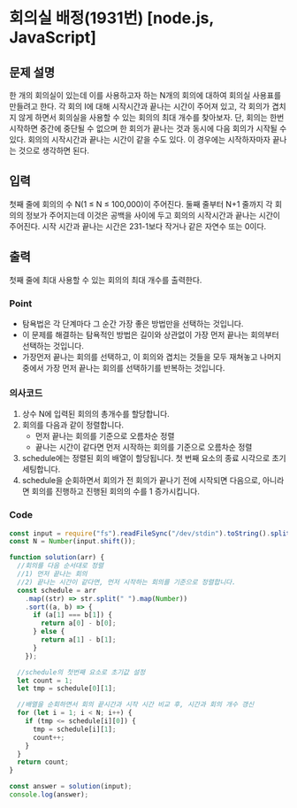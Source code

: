 # 회의실 배정(1931번) [node.js, JavaScript]

## 문제 설명

한 개의 회의실이 있는데 이를 사용하고자 하는 N개의 회의에 대하여 회의실 사용표를 만들려고 한다. 각 회의 I에 대해 시작시간과 끝나는 시간이 주어져 있고, 각 회의가 겹치지 않게 하면서 회의실을 사용할 수 있는 회의의 최대 개수를 찾아보자. 단, 회의는 한번 시작하면 중간에 중단될 수 없으며 한 회의가 끝나는 것과 동시에 다음 회의가 시작될 수 있다. 회의의 시작시간과 끝나는 시간이 같을 수도 있다. 이 경우에는 시작하자마자 끝나는 것으로 생각하면 된다.

## 입력

첫째 줄에 회의의 수 N(1 ≤ N ≤ 100,000)이 주어진다. 둘째 줄부터 N+1 줄까지 각 회의의 정보가 주어지는데 이것은 공백을 사이에 두고 회의의 시작시간과 끝나는 시간이 주어진다. 시작 시간과 끝나는 시간은 231-1보다 작거나 같은 자연수 또는 0이다.

## 출력

첫째 줄에 최대 사용할 수 있는 회의의 최대 개수를 출력한다.

### Point

- 탐욕법은 각 단계마다 그 순간 가장 좋은 방법만을 선택하는 것입니다.
- 이 문제를 해결하는 탐욕적인 방법은 길이와 상관없이 가장 먼저 끝나는 회의부터 선택하는 것입니다.
- 가장먼저 끝나는 회의를 선택하고, 이 회의와 겹치는 것들을 모두 재쳐놓고 나머지 중에서 가장 먼저 끝나는 회의를 선택하기를 반복하는 것입니다.

### 의사코드

1. 상수 N에 입력된 회의의 총개수를 할당합니다.
2. 회의를 다음과 같이 정렬합니다.
   - 먼저 끝나는 회의를 기준으로 오름차순 정렬
   - 끝나는 시간이 같다면 먼저 시작하는 회의를 기준으로 오름차순 정렬
3. schedule에는 정렬된 회의 배열이 할당됩니다. 첫 번째 요소의 종료 시각으로 초기 세팅합니다.
4. schedule을 순회하면서 회의가 전 회의가 끝나기 전에 시작되면 다음으로, 아니라면 회의를 진행하고 진행된 회의의 수를 1 증가시킵니다.

### Code

```js
const input = require("fs").readFileSync("/dev/stdin").toString().split("\n"); //입력메세지 받음
const N = Number(input.shift());

function solution(arr) {
  //회의를 다음 순서대로 정렬
  //1) 먼저 끝나는 회의
  //2) 끝나는 시간이 같다면, 먼저 시작하는 회의를 기준으로 정렬합니다.
  const schedule = arr
    .map((str) => str.split(" ").map(Number))
    .sort((a, b) => {
      if (a[1] === b[1]) {
        return a[0] - b[0];
      } else {
        return a[1] - b[1];
      }
    });

  //schedule의 첫번째 요소로 초기값 설정
  let count = 1;
  let tmp = schedule[0][1];

  //배열을 순회하면서 회의 끝시간과 시작 시간 비교 후, 시간과 회의 개수 갱신
  for (let i = 1; i < N; i++) {
    if (tmp <= schedule[i][0]) {
      tmp = schedule[i][1];
      count++;
    }
  }
  return count;
}

const answer = solution(input);
console.log(answer);
```
